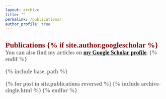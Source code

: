 ```yaml
---
layout: archive
title: ""
permalink: /publications/
author_profile: true
---
```

</br>
<font face="微软雅黑" size=5 color=DarkRed><b>Publications<b>
{% if site.author.googlescholar %}
  <div class="wordwrap"><font face="calibri" size=4 color=Gray>You can also find my articles on <a href="{{site.author.googlescholar}}">my Google Scholar profile</a>.
{% endif %}

{% include base_path %}

{% for post in site.publications reversed %}
  {% include archive-single.html %}
{% endfor %}
